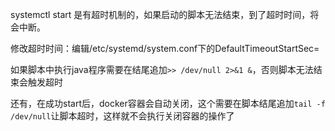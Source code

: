 

systemctl start 是有超时机制的，如果启动的脚本无法结束，到了超时时间，将会中断。

修改超时时间：编辑/etc/systemd/system.conf下的DefaultTimeoutStartSec=

如果脚本中执行java程序需要在结尾追加`>> /dev/null 2>&1 &`，否则脚本无法结束会触发超时

还有，在成功start后，docker容器会自动关闭，这个需要在脚本结尾追加`tail -f /dev/null`让脚本超时，这样就不会执行关闭容器的操作了


